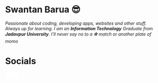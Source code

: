 # Swantan Barua 😎

_Passionate about coding, developing apps, websites and other stuff. Always up for learning.
I am an **Information Technology** Graduate from **Jadavpur University**. I'll never say no to a ⚽ match or another plate of momo_

# Socials

<a href="https://www.linkedin.com/in/swantan-barua-b77a83192/" target="_blank"><img align="left" alt="Swantan Barua | LinkedIn" width="22px" src="https://github.com/Aakarsh-B/trying-repos/blob/master/linkedin.svg">

<a href="https://www.instagram.com/swantman7/" target="_blank"><img align="left" alt="Swantan Barua | Instagram" width="22px" src="https://github.com/Aakarsh-B/trying-repos/blob/master/insta.svg">
